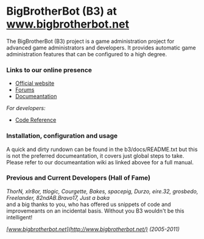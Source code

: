 BigBrotherBot (B3) at www.bigbrotherbot.net
===========================================

The BigBrotherBot (B3) project is a game administration project for advanced game administrators and developers. It provides automatic game administration features that can be configured to a high degree.

### Links to our online presence

* [Official website](http://www.bigbrotherbot.net)
* [Forums](http://forum.bigbrotherbot.net)
* [Documeantation](http://wiki.bigbrotherbot.net/)

_For developers:_  

* [Code Reference](http://doc.bigbrotherbot.net/)

### Installation, configuration and usage

A quick and dirty rundown can be found in the b3/docs/README.txt but this is not the preferred documeantation, it covers just global steps to take. Please refer to our documeantation wiki as linked abovee for a full manual.

### Previous and Current Developers (Hall of Fame)

_ThorN, xlr8or, ttlogic, Courgette, Bakes, spacepig, Durzo, eire.32, grosbedo, Freelander, 82ndAB.Bravo17, Just a baka_  
and a big thanks to you, who has offered us snippets of code and improvemeants on an incidental basis. Without you B3 wouldn't be this intelligent!

	
_[www.bigbrotherbot.net](http://www.bigbrotherbot.net/) (2005-2011)_
